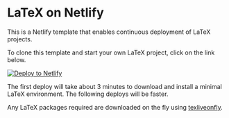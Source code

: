 # LaTeX on Netlify

This is a Netlify template that enables continuous deployment of LaTeX projects.

To clone this template and start your own LaTeX project, click on the link below.

[![Deploy to Netlify](https://www.netlify.com/img/deploy/button.svg)](https://app.netlify.com/start/deploy?repository=https://github.com/frangio/netlify-latex)

The first deploy will take about 3 minutes to download and install a minimal LaTeX environment. The following deploys will be faster.

Any LaTeX packages required are downloaded on the fly using [texliveonfly](https://www.ctan.org/pkg/texliveonfly).
